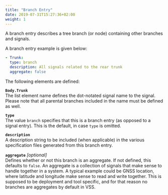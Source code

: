 ```yaml
---
title: "Branch Entry"
date: 2019-07-31T15:27:36+02:00
weight: 1
---
```


A branch entry describes a tree branch (or node) containing other branches and
signals.

A branch entry example is given below:

```YAML
- Trunk:
  type: branch
  description: All signals related to the rear trunk
  aggregate: false
```

The following elements are defined:

**`Body.Trunk`**  
The list element name defines the dot-notated signal name to the signal.
Please note that all parental branches included in the name must be defined as
well.

**```type```**  
The value ```branch``` specifies that this is a branch entry (as
opposed to a signal entry). This is the default, in case ```type``` is omitted.

**```description```**  
A description string to be included (when applicable) in the various
specification files generated from this branch entry.

**```aggregate```** *[optional]*  
Defines whether or not this branch is an aggregate.
If not defined, this defaults to ```false```.
An aggregate is a collection of signals that make sense to handle together in a system.
A typical example could be GNSS location, where latitude and longitude make sense to read
and write together. This is supposed to be deployment and tool specific,
and for that reason no branches are aggregates by default in VSS.